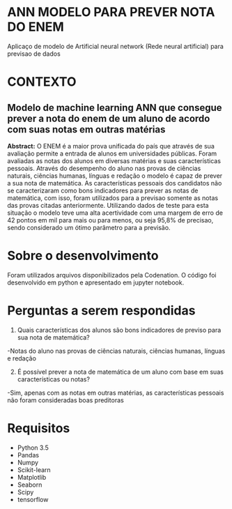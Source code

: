 # ANN MODELO PARA PREVER NOTA DO ENEM
Aplicaço de modelo de Artificial neural network (Rede neural artificial)  para previsao de dados
# CONTEXTO 
## Modelo de machine learning ANN que consegue prever a nota do enem de um aluno de acordo com suas notas em outras matérias
**Abstract:**
O ENEM é a maior prova unificada do país que através de sua avaliação permite a entrada de alunos em universidades públicas. Foram avaliadas as notas dos alunos em diversas matérias e suas características pessoais. Através do desempenho do aluno nas provas de ciências naturais, ciências humanas, línguas e redação o modelo é capaz de prever a sua nota de matemática.
As características pessoais dos candidatos não se caracterizaram como bons indicadores para prever as notas de matemática, com isso, foram utilizados para a previsao somente as notas das provas citadas anteriormente.
Utilizando dados de teste para esta situação o modelo teve uma alta acertividade com uma margem de erro de 42 pontos em mil para mais ou para menos, ou seja 95,8% de precisao, sendo considerado um ótimo parâmetro para a previsão.


# Sobre o desenvolvimento

Foram utilizados arquivos disponibilizados pela Codenation. O código foi desenvolvido em python e apresentado em jupyter notebook.

# Perguntas a serem respondidas

1. Quais características dos alunos são bons indicadores de previso para sua nota de matemática?

-Notas do aluno nas provas de ciências naturais, ciências humanas, línguas e redação

2. É possível prever a nota de matemática de um aluno com base em suas características ou notas?

-Sim, apenas com as notas em outras matérias, as características pessoais não foram consideradas boas preditoras


# Requisitos

- Python 3.5
- Pandas
- Numpy
- Scikit-learn
- Matplotlib
- Seaborn
- Scipy
- tensorflow
